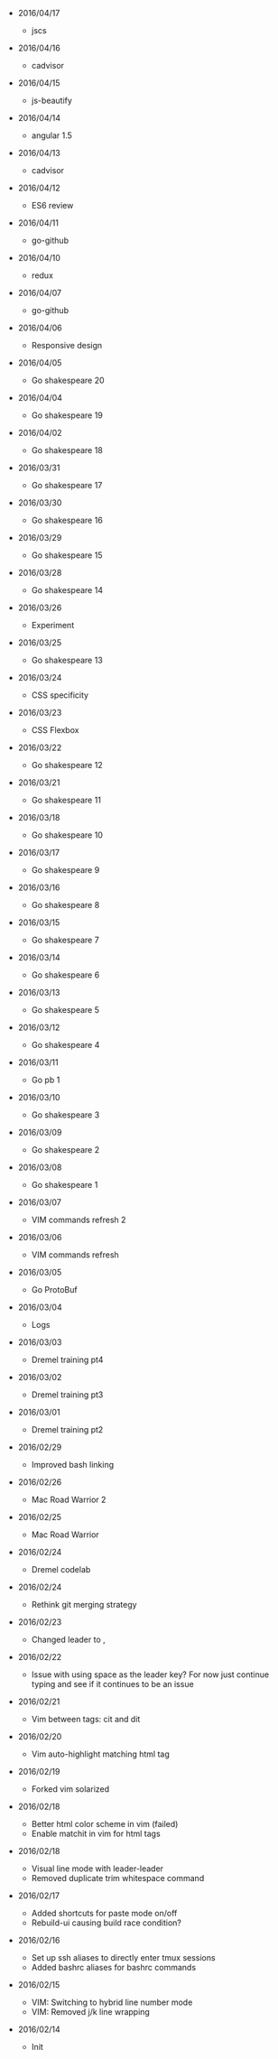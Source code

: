 
* 2016/04/17
  * jscs 

* 2016/04/16
  * cadvisor 

* 2016/04/15
  * js-beautify 

* 2016/04/14
  * angular 1.5 

* 2016/04/13
  * cadvisor

* 2016/04/12
  * ES6 review

* 2016/04/11
  * go-github 

* 2016/04/10
  * redux

* 2016/04/07
  * go-github 

* 2016/04/06
  * Responsive design

* 2016/04/05
  * Go shakespeare 20  

* 2016/04/04
  * Go shakespeare 19

* 2016/04/02
  * Go shakespeare 18

* 2016/03/31
  * Go shakespeare 17

* 2016/03/30
  * Go shakespeare 16

* 2016/03/29
  * Go shakespeare 15

* 2016/03/28
  * Go shakespeare 14

* 2016/03/26
  * Experiment 

* 2016/03/25
  * Go shakespeare 13 

* 2016/03/24
  * CSS specificity 

* 2016/03/23
  * CSS Flexbox 

* 2016/03/22
  * Go shakespeare 12

* 2016/03/21
  * Go shakespeare 11

* 2016/03/18
  * Go shakespeare 10 

* 2016/03/17
  * Go shakespeare 9 

* 2016/03/16
  * Go shakespeare 8 

* 2016/03/15
  * Go shakespeare 7 

* 2016/03/14
  * Go shakespeare 6 

* 2016/03/13
  * Go shakespeare 5 

* 2016/03/12
  * Go shakespeare 4 

* 2016/03/11
  * Go pb 1

* 2016/03/10
  * Go shakespeare 3

* 2016/03/09
  * Go shakespeare 2

* 2016/03/08
  * Go shakespeare 1

* 2016/03/07
  * VIM commands refresh 2

* 2016/03/06
  * VIM commands refresh

* 2016/03/05
  * Go ProtoBuf

* 2016/03/04
  * Logs 

* 2016/03/03
  * Dremel training pt4

* 2016/03/02
  * Dremel training pt3

* 2016/03/01
  * Dremel training pt2

* 2016/02/29
  * Improved bash linking 

* 2016/02/26
  * Mac Road Warrior 2

* 2016/02/25
  * Mac Road Warrior

* 2016/02/24
  * Dremel codelab

* 2016/02/24
  * Rethink git merging strategy

* 2016/02/23
  * Changed leader to ,

* 2016/02/22
  * Issue with using space as the leader key? For now just continue typing
    and see if it continues to be an issue

* 2016/02/21
  * Vim between tags: cit and dit

* 2016/02/20
  * Vim auto-highlight matching html tag

* 2016/02/19
  * Forked vim solarized

* 2016/02/18
  * Better html color scheme in vim (failed)
  * Enable matchit in vim for html tags

* 2016/02/18
  * Visual line mode with leader-leader
  * Removed duplicate trim whitespace command

* 2016/02/17
  * Added shortcuts for paste mode on/off
  * Rebuild-ui causing build race condition?

* 2016/02/16
  * Set up ssh aliases to directly enter tmux sessions
  * Added bashrc aliases for bashrc commands

* 2016/02/15
  * VIM: Switching to hybrid line number mode 
  * VIM: Removed j/k line wrapping

* 2016/02/14
  * Init
